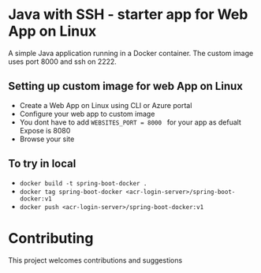 # Java with SSH - starter app for Web App on Linux

A simple Java application running in a Docker container. The custom image uses port 8000 and ssh on 2222. 

## Setting up custom image for web App on Linux 
- Create a Web App on Linux using CLI or Azure portal
- Configure your web app to custom image 
- You dont have to add ```WEBSITES_PORT = 8000 ``` for your app as defualt Expose is 8080
- Browse your site 
 
## To try in local
- `docker build -t spring-boot-docker .` 
- `docker tag spring-boot-docker <acr-login-server>/spring-boot-docker:v1`
- `docker push <acr-login-server>/spring-boot-docker:v1`

# Contributing

This project welcomes contributions and suggestions
